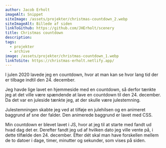 ```yaml
---
author: Jacob Erholt
imageAlt: Snippet
siteImage: /assets/projekter/christmas-countdown_2.webp
siteImageAlt: Billede af siden
linkToGithub: https://github.com/JHErholt/scenery
title: Christmas countdown
description:
tags:
  - projekter
  - archive
image: /assets/projekter/christmas-countdown_1.webp
linkToSite: https://christmas-erholt.netlify.app/
---
```

<p>I julen 2020 lavede jeg en countdown, hvor at man kan se hvor lang tid der er tilbage indtil den 24. december.</P>

<p>Jeg havde lige lavet en hjemmeside med en countdown, så derfor tænkte jeg at det ville være spændende at lave en countdown til den 24. december. Da det var en juleside tænkte jeg, at der skulle være julestemning. </P>


<p>Julestemningen skabte jeg ved at tilføje en julehilsen og en animeret baggrund af sne der falder. Den animerede baggrund er lavet med CSS.</P>
<p>Min countdown er blevet lavet i JS, hvor at jeg til at starte med fandt ud hvad dag det er. Derefter fandt jeg ud af hvilken dato jeg ville vente på, i dette tilfælde den 24. december. Efter dét skal man have forskellen mellem de to datoer i dage, timer, minutter og sekunder, som vises på siden. </P>